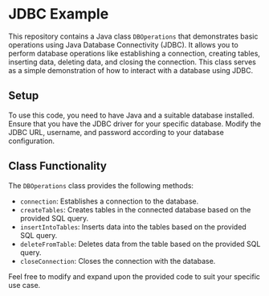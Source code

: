 # JDBC Example

This repository contains a Java class `DBOperations` that demonstrates basic operations using Java Database Connectivity (JDBC). It allows you to perform database operations like establishing a connection, creating tables, inserting data, deleting data, and closing the connection. This class serves as a simple demonstration of how to interact with a database using JDBC.

## Setup

To use this code, you need to have Java and a suitable database installed. Ensure that you have the JDBC driver for your specific database. Modify the JDBC URL, username, and password according to your database configuration.

## Class Functionality

The `DBOperations` class provides the following methods:
- `connection`: Establishes a connection to the database.
- `createTables`: Creates tables in the connected database based on the provided SQL query.
- `insertIntoTables`: Inserts data into the tables based on the provided SQL query.
- `deleteFromTable`: Deletes data from the table based on the provided SQL query.
- `closeConnection`: Closes the connection with the database.

Feel free to modify and expand upon the provided code to suit your specific use case.

